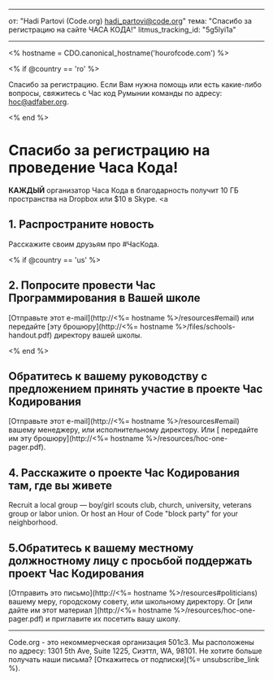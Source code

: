 * * *

от: "Hadi Partovi (Code.org) [&#104;&#x61;&#x64;&#105;&#x5f;&#112;&#x61;&#x72;&#116;&#x6f;&#118;&#x69;&#x40;&#99;&#x6f;&#100;&#x65;&#x2e;&#111;&#x72;&#103;](&#109;&#x61;&#105;&#x6c;&#x74;&#111;&#x3a;&#104;&#x61;&#x64;&#105;&#x5f;&#112;&#x61;&#x72;&#116;&#x6f;&#118;&#x69;&#x40;&#99;&#x6f;&#100;&#x65;&#x2e;&#111;&#x72;&#103;)" тема: "Спасибо за регистрацию на сайте ЧАСА КОДА!" litmus_tracking_id: "5g5lyi1a"

* * *

<% hostname = CDO.canonical_hostname('hourofcode.com') %>

<% if @country == 'ro' %>

Спасибо за регистрацию. Если Вам нужна помощь или есть какие-либо вопросы, свяжитесь с Час код Румынии команды по адресу: hoc@adfaber.org.

<% end %>

# Спасибо за регистрацию на проведение Часа Кода!

**КАЖДЫЙ** организатор Часа Кода в благодарность получит 10 ГБ пространства на Dropbox или $10 в Skype. <a

## 1. Распространите новость

Расскажите своим друзьям про #ЧасКода.

<% if @country == 'us' %>

## 2. Попросите провести Час Программирования в Вашей школе

[Отправьте этот e-mail](http://<%= hostname %>/resources#email) или передайте [эту брошюру](http://<%= hostname %>/files/schools-handout.pdf) директору вашей школы.

<% end %>

## Обратитесь к вашему руководству с предложением принять участие в проекте Час Кодирования

[Отправьте этот e-mail](http://<%= hostname %>/resources#email) вашему менеджеру, или исполнительному директору. Или [ передайте им эту брошюру](http://<%= hostname %>/resources/hoc-one-pager.pdf).

## 4. Расскажите о проекте Час Кодирования там, где вы живете

Recruit a local group — boy/girl scouts club, church, university, veterans group or labor union. Or host an Hour of Code "block party" for your neighborhood.

## 5.Обратитесь к вашему местному должностному лицу c просьбой поддержать проект Час Кодирования

[Отправить это письмо](http://<%= hostname %>/resources#politicians) вашему меру, городскому совету, или школьному директору. Or [или дайте им этот материал ](http://<%= hostname %>/resources/hoc-one-pager.pdf) и приглавите их посетить вашу школу.

* * *

Code.org - это некоммерческая организация 501c3. Мы расположены по адресу: 1301 5th Ave, Suite 1225, Сиэттл, WA, 98101. Не хотите больше получать наши письма? [Откажитесь от подписки](%= unsubscribe_link %).